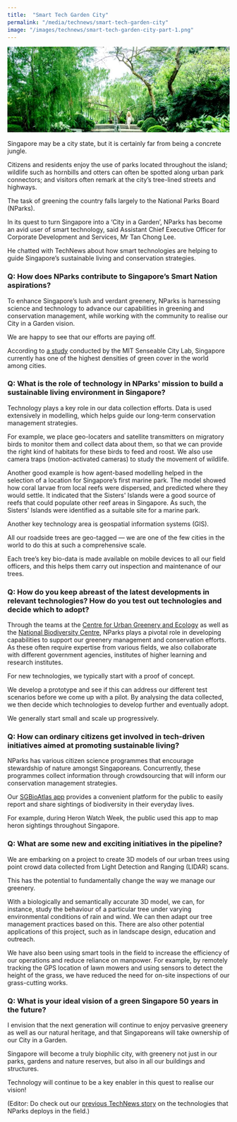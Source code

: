 ```yaml
---
title:  "Smart Tech Garden City"
permalink: "/media/technews/smart-tech-garden-city"
image: "/images/technews/smart-tech-garden-city-part-1.png"
---
```


![smart tech garden city](/images/technews/smart-tech-garden-city-part-1.png)

Singapore may be a city state, but it is certainly far from being a concrete jungle.

Citizens and residents enjoy the use of parks located throughout the island; wildlife such as hornbills and otters can often be spotted along urban park connectors; and visitors often remark at the city’s tree-lined streets and highways.

The task of greening the country falls largely to the National Parks Board (NParks).

In its quest to turn Singapore into a ‘City in a Garden’, NParks has become an avid user of smart technology, said Assistant Chief Executive Officer for Corporate Development and Services, Mr Tan Chong Lee. 

He chatted with TechNews about how smart technologies are helping to guide Singapore’s sustainable living and conservation strategies.

### **Q: How does NParks contribute to Singapore’s Smart Nation aspirations?**

To enhance Singapore’s lush and verdant greenery, NParks is harnessing science and technology to advance our capabilities in greening and conservation management, while working with the community to realise our City in a Garden vision.

We are happy to see that our efforts are paying off.

According to [a study](https://www.straitstimes.com/singapore/environment/singapore-tops-list-of-17-cities-with-highest-greenery-density) conducted by the MIT Senseable City Lab, Singapore currently has one of the highest densities of green cover in the world among cities.

### **Q: What is the role of technology in NParks' mission to build a sustainable living environment in Singapore?**
Technology plays a key role in our data collection efforts. Data is used extensively in modelling, which helps guide our long-term conservation management strategies.

For example, we place geo-locaters and satellite transmitters on migratory birds to monitor them and collect data about them, so that we can provide the right kind of habitats for these birds to feed and roost. We also use camera traps (motion-activated cameras) to study the movement of wildlife.

Another good example is how agent-based modelling helped in the selection of a location for Singapore’s first marine park. The model showed how coral larvae from local reefs were dispersed, and predicted where they would settle. It indicated that the Sisters' Islands were a good source of reefs that could populate other reef areas in Singapore. As such, the Sisters' Islands were identified as a suitable site for a marine park.

Another key technology area is geospatial information systems (GIS).

All our roadside trees are geo-tagged — we are one of the few cities in the world to do this at such a comprehensive scale.

Each tree’s key bio-data is made available on mobile devices to all our field officers, and this helps them carry out inspection and maintenance of our trees.

### **Q: How do you keep abreast of the latest developments in relevant technologies? How do you test out technologies and decide which to adopt?**
Through the teams at the [Centre for Urban Greenery and Ecology](https://www.nparks.gov.sg/cuge) as well as the [National Biodiversity Centre](https://www.nparks.gov.sg/biodiversity/national-biodiversity-centre), NParks plays a pivotal role in developing capabilities to support our greenery management and conservation efforts. As these often require expertise from various fields, we also collaborate with different government agencies, institutes of higher learning and research institutes.

For new technologies, we typically start with a proof of concept.

We develop a prototype and see if this can address our different test scenarios before we come up with a pilot. By analysing the data collected, we then decide which technologies to develop further and eventually adopt.

We generally start small and scale up progressively.

### **Q: How can ordinary citizens get involved in tech-driven initiatives aimed at promoting sustainable living?**

NParks has various citizen science programmes that encourage stewardship of nature amongst Singaporeans. Concurrently, these programmes collect information through crowdsourcing that will inform our conservation management strategies.

Our [SGBioAtlas app](https://www.nparks.gov.sg/mobile-applications) provides a convenient platform for the public to easily report and share sightings of biodiversity in their everyday lives.

For example, during Heron Watch Week, the public used this app to map heron sightings throughout Singapore.

### **Q: What are some new and exciting initiatives in the pipeline?**

We are embarking on a project to create 3D models of our urban trees using point crowd data collected from Light Detection and Ranging (LIDAR) scans.

This has the potential to fundamentally change the way we manage our greenery.

With a biologically and semantically accurate 3D model, we can, for instance, study the behaviour of a particular tree under varying environmental conditions of rain and wind. We can then adapt our tree management practices based on this. There are also other potential applications of this project, such as in landscape design, education and outreach.

We have also been using smart tools in the field to increase the efficiency of our operations and reduce reliance on manpower. For example, by remotely tracking the GPS location of lawn mowers and using sensors to detect the height of the grass, we have reduced the need for on-site inspections of our grass-cutting works.

### **Q: What is your ideal vision of a green Singapore 50 years in the future?**
I envision that the next generation will continue to enjoy pervasive greenery as well as our natural heritage, and that Singaporeans will take ownership of our City in a Garden.

Singapore will become a truly biophilic city, with greenery not just in our parks, gardens and nature reserves, but also in all our buildings and structures.

Technology will continue to be a key enabler in this quest to realise our vision!

 

(Editor: Do check out our [previous TechNews story](https://www.tech.gov.sg/TechNews/DigitalGov/2016/03/Tech-blooms-in-Parks) on the technologies that NParks deploys in the field.)
